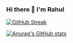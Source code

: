 ### Hi there 👋 I'm Rahul

<!--
**Rahul-Chahar/Rahul-Chahar** is a ✨ _special_ ✨ repository because its `README.md` (this file) appears on your GitHub profile.

Here are some ideas to get you started:

- 🔭 I’m currently working on ...
- 🌱 I’m currently learning ...
- 👯 I’m looking to collaborate on ...
- 🤔 I’m looking for help with ...
- 💬 Ask me about ...
- 📫 How to reach me: ...
- 😄 Pronouns: ...
- ⚡ Fun fact: Chai tastes way better than Coffee | Change my mind!
-->
[![GitHub Streak](https://github-readme-streak-stats.herokuapp.com?user=Rahul-Chahar&theme=earth&date_format=M%20j%5B%2C%20Y%5D)](https://git.io/streak-stats)

[![Anurag's GitHub stats](https://github-readme-stats.vercel.app/api?username=Rahul-Chahar&theme=earth )](https://github.com/anuraghazra/github-readme-stats)
